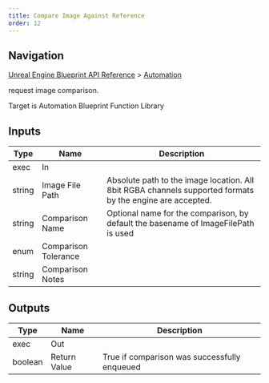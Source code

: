 ```yaml
---
title: Compare Image Against Reference
order: 12
---
```

## Navigation

[Unreal Engine Blueprint API Reference](https://dev.epicgames.com/documentation/en-us/unreal-engine/BlueprintAPI) > [Automation](https://dev.epicgames.com/documentation/en-us/unreal-engine/BlueprintAPI/Automation)

request image comparison.

Target is Automation Blueprint Function Library

## Inputs

| Type | Name | Description |
| --- | --- | --- |
| exec | In |  |
| string | Image File Path | Absolute path to the image location. All 8bit RGBA channels supported formats by the engine are accepted. |
| string | Comparison Name | Optional name for the comparison, by default the basename of ImageFilePath is used |
| enum | Comparison Tolerance |  |
| string | Comparison Notes |  |

## Outputs

| Type | Name | Description |
| --- | --- | --- |
| exec | Out |  |
| boolean | Return Value | True if comparison was successfully enqueued |
